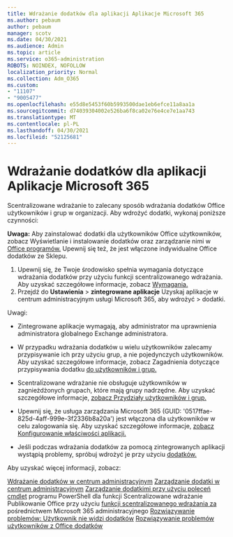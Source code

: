 ```yaml
---
title: Wdrażanie dodatków dla aplikacji Aplikacje Microsoft 365
ms.author: pebaum
author: pebaum
manager: scotv
ms.date: 04/30/2021
ms.audience: Admin
ms.topic: article
ms.service: o365-administration
ROBOTS: NOINDEX, NOFOLLOW
localization_priority: Normal
ms.collection: Adm_O365
ms.custom:
- "11107"
- "9005477"
ms.openlocfilehash: e55d8e5453f60b5993500dae1eb6efce11a8aa1a
ms.sourcegitcommit: d74039304002e526ba6f8ca02e76e4ce7e1aa743
ms.translationtype: MT
ms.contentlocale: pl-PL
ms.lasthandoff: 04/30/2021
ms.locfileid: "52125681"
---
```

# <a name="deploying-add-ins-for-microsoft-365-apps"></a>Wdrażanie dodatków dla aplikacji Aplikacje Microsoft 365

Scentralizowane wdrażanie to zalecany sposób wdrażania dodatków Office użytkowników i grup w organizacji. Aby wdrożyć dodatki, wykonaj poniższe czynności:

**Uwaga:** Aby zainstalować dodatki dla użytkowników Office użytkowników, zobacz Wyświetlanie i instalowanie dodatków oraz zarządzanie nimi w [Office programów.](https://support.microsoft.com/topic/view-manage-and-install-add-ins-in-office-programs-16278816-1948-4028-91e5-76dca5380f8d) Upewnij się też, że jest włączone indywidualne Office dodatków ze Sklepu. 

1. Upewnij się, że Twoje środowisko spełnia wymagania dotyczące wdrażania dodatków przy użyciu funkcji scentralizowanego wdrażania. Aby uzyskać szczegółowe informacje, zobacz [Wymagania.](https://docs.microsoft.com/microsoft-365/admin/manage/centralized-deployment-of-add-ins?#requirements)
2. Przejdź do **Ustawienia**  >  **zintegrowane aplikacje** Uzyskaj aplikacje w centrum administracyjnym usługi Microsoft 365, aby wdrożyć  >   dodatki. 

Uwagi: 

- Zintegrowane aplikacje wymagają, aby administrator ma uprawnienia administratora globalnego Exchange administratora.

- W przypadku wdrażania dodatków u wielu użytkowników zalecamy przypisywanie ich przy użyciu grup, a nie pojedynczych użytkowników. Aby uzyskać szczegółowe informacje, zobacz Zagadnienia dotyczące przypisywania dodatku [do użytkowników i grup.](https://docs.microsoft.com/microsoft-365/admin/manage/manage-deployment-of-add-ins?view=o365-worldwide#considerations-when-assigning-an-add-in-to-users-and-groups)

- Scentralizowane wdrażanie nie obsługuje użytkowników w zagnieżdżonych grupach, które mają grupy nadrzędne. Aby uzyskać szczegółowe informacje, [zobacz Przydziały użytkowników i grup.](https://docs.microsoft.com/microsoft-365/admin/manage/centralized-deployment-of-add-ins?view=o365-worldwide#user-and-group-assignments)

- Upewnij się, że usługa zarządzania Microsoft 365 (GUID: '0517ffae-825d-4aff-999e-3f2336b8a20a') jest włączona dla użytkowników w celu zalogowania się. Aby uzyskać szczegółowe informacje, [zobacz Konfigurowanie właściwości aplikacji.](https://docs.microsoft.com/azure/active-directory/manage-apps/add-application-portal-configure#configure-app-properties)

- Jeśli podczas wdrażania dodatków za pomocą zintegrowanych aplikacji wystąpią problemy, spróbuj wdrożyć je przy użyciu [dodatków.](https://admin.microsoft.com/AdminPortal/Home?#/Settings/AddIns)

Aby uzyskać więcej informacji, zobacz:

[Wdrażanie dodatków w centrum administracyjnym](https://docs.microsoft.com/microsoft-365/admin/manage/manage-deployment-of-add-ins) 
 [Zarządzanie dodatki w centrum administracyjnym](https://docs.microsoft.com/microsoft-365/admin/manage/manage-addins-in-the-admin-center) 
 [Zarządzanie dodatkimi przy użyciu poleceń cmdlet](https://docs.microsoft.com/microsoft-365/enterprise/use-the-centralized-deployment-powershell-cmdlets-to-manage-add-ins) programu PowerShell dla funkcji Scentralizowane wdrażanie 
 Publikowanie Office przy użyciu [funkcji scentralizowanego wdrażania za](https://docs.microsoft.com/office/dev/add-ins/publish/centralized-deployment#publish-an-office-add-in-via-centralized-deployment) pośrednictwem Microsoft 365 administracyjnego 
 [Rozwiązywanie problemów: Użytkownik nie widzi dodatków](https://docs.microsoft.com/office365/troubleshoot/access-management/user-not-seeing-add-ins) 
 [Rozwiązywanie problemów użytkowników z Office dodatków](https://docs.microsoft.com/office/dev/add-ins/testing/testing-and-troubleshooting)